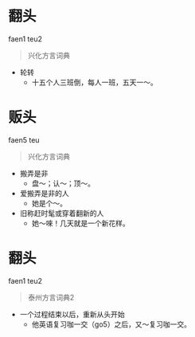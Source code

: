 # 翻头
faen1 teu2
> 兴化方言词典
- 轮转
  - 十五个人三班倒，每人一班，五天一～。

# 贩头
faen5 teu
> 兴化方言词典
- 搬弄是非
  - 盘～；认～；顶～。
- 爱搬弄是非的人
  - 她是个～。
- 旧称赶时髦或穿着翻新的人
  - 她～唻！几天就是一个新花样。


# 翻头
faen1 teu2
> 泰州方言词典2
- 一个过程结束以后，重新从头开始
  - 他英语复习咖一交（go5）之后，又～复习咖一交。